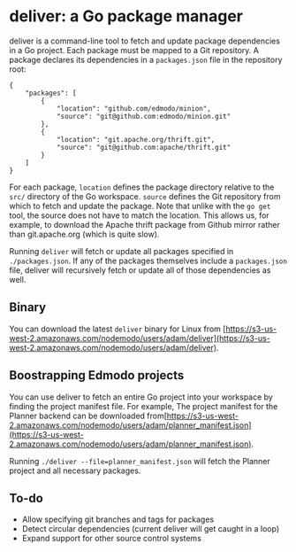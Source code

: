deliver: a Go package manager
=======

deliver is a command-line tool to fetch and update package dependencies in a Go project.
Each package must be mapped to a Git repository. A package declares its dependencies in a `packages.json` file in the repository root:

```
{
    "packages": [
        {
            "location": "github.com/edmodo/minion",
            "source": "git@github.com:edmodo/minion.git"
        },
        {
            "location": "git.apache.org/thrift.git",
            "source": "git@github.com:apache/thrift.git"
        }
    ]
}
```

For each package, `location` defines the package directory relative to the `src/` directory of the Go workspace.
`source` defines the Git repository from which to fetch and update the package. Note that unlike with the `go get` tool,
the source does not have to match the location. This allows us, for example, to download the Apache thrift package from Github
mirror rather than git.apache.org (which is quite slow).

Running `deliver` will fetch or update all packages specified in `./packages.json`. If any of the packages themselves include a `packages.json` file, deliver will recursively fetch or update all of those dependencies as well.


Binary
------
You can download the latest `deliver` binary for Linux from [https://s3-us-west-2.amazonaws.com/nodemodo/users/adam/deliver](https://s3-us-west-2.amazonaws.com/nodemodo/users/adam/deliver).


Boostrapping Edmodo projects
----------------------------
You can use deliver to fetch an entire Go project into your workspace by finding the project manifest file.
For example, The project manifest for the Planner backend can be downloaded from[https://s3-us-west-2.amazonaws.com/nodemodo/users/adam/planner_manifest.json](https://s3-us-west-2.amazonaws.com/nodemodo/users/adam/planner_manifest.json).

Running `./deliver --file=planner_manifest.json` will fetch the Planner project and all necessary packages.


To-do
-----
- Allow specifying git branches and tags for packages
- Detect circular dependencies (current deliver will get caught in a loop)
- Expand support for other source control systems
